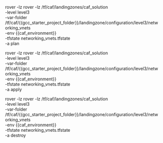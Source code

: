 
rover -lz rover -lz /tf/caf/landingzones/caf_solution \
-level level3 \
-var-folder /tf/caf/{{gcc_starter_project_folder}}/landingzone/configuration/level3/networking_vnets \
-env {{caf_environment}} \
-tfstate networking_vnets.tfstate \
-a plan

rover -lz rover -lz /tf/caf/landingzones/caf_solution \
-level level3 \
-var-folder /tf/caf/{{gcc_starter_project_folder}}/landingzone/configuration/level3/networking_vnets \
-env {{caf_environment}} \
-tfstate networking_vnets.tfstate \
-a apply

rover -lz rover -lz /tf/caf/landingzones/caf_solution \
-level level3 \
-var-folder /tf/caf/{{gcc_starter_project_folder}}/landingzone/configuration/level3/networking_vnets \
-env {{caf_environment}} \
-tfstate networking_vnets.tfstate \
-a destroy
